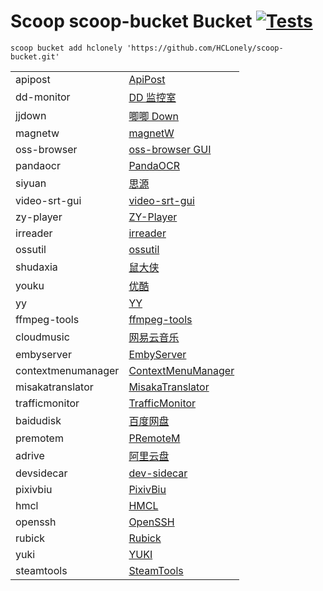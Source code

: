 # Scoop scoop-bucket Bucket [![Tests](https://github.com/HCLonely/scoop-bucket/actions/workflows/ci.yml/badge.svg)](https://github.com/HCLonely/scoop-bucket/actions/workflows/ci.yml)

`scoop bucket add hclonely 'https://github.com/HCLonely/scoop-bucket.git'`

| | |
| --- | --- |
| apipost | [ApiPost](https://www.apipost.cn/) |
| dd-monitor | [DD 监控室](https://github.com/zhimingshenjun/DD_Monitor) |
| jjdown | [唧唧 Down](http://client.jijidown.com/) |
| magnetw | [magnetW](https://github.com/xiandanin/magnetW) |
| oss-browser | [oss-browser GUI](https://github.com/aliyun/oss-browser) |
| pandaocr| [PandaOCR](https://github.com/miaomiaosoft/PandaOCR) |
| siyuan | [思源](https://github.com/siyuan-note/siyuan) |
| video-srt-gui | [video-srt-gui](https://github.com/wxbool/video-srt-windows) |
| zy-player | [ZY-Player](https://github.com/cuiocean/ZY-Player) |
| irreader | [irreader](http://irreader.fatecore.com/) |
| ossutil | [ossutil](https://github.com/aliyun/ossutil) |
| shudaxia | [鼠大侠](https://www.shudaxia.com/) |
| youku | [优酷](https://www.youku.com/) |
| yy | [YY](https://www.yy.com/) |
| ffmpeg-tools | [ffmpeg-tools](https://www.gyan.dev/ffmpeg/builds/) |
| cloudmusic| [网易云音乐](https://music.163.com/) |
| embyserver| [EmbyServer](https://github.com/MediaBrowser/Emby.Releases) |
| contextmenumanager | [ContextMenuManager](https://github.com/BluePointLilac/ContextMenuManager) |
| misakatranslator | [MisakaTranslator](https://github.com/hanmin0822/misakatranslator) |
| trafficmonitor | [TrafficMonitor](https://github.com/zhongyang219/TrafficMonitor) |
| baidudisk | [百度网盘](http://pan.baidu.com/) |
| premotem | [PRemoteM](https://github.com/VShawn/PRemoteM) |
| adrive | [阿里云盘](https://www.aliyundrive.com/) |
| devsidecar | [dev-sidecar](https://github.com/docmirror/dev-sidecar) |
| pixivbiu | [PixivBiu](https://github.com/txperl/PixivBiu) |
| hmcl | [HMCL](https://github.com/huanghongxun/HMCL) |
| openssh | [OpenSSH](https://www.openssh.com/) |
| rubick | [Rubick](https://github.com/clouDr-f2e/rubick) |
| yuki | [YUKI](https://github.com/project-yuki/YUKI) |
| steamtools | [SteamTools](https://github.com/SteamTools-Team/SteamTools) |
